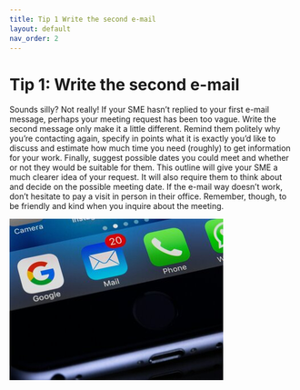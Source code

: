 ```yaml
---
title: Tip 1 Write the second e-mail
layout: default
nav_order: 2
---
```



<h1>Tip 1: Write the second e-mail</h1>

Sounds silly? Not really! If your SME hasn’t replied to your first e-mail message, perhaps your meeting request has been too vague.
Write the second message only make it a little different. Remind them politely why you’re contacting again, specify in points what it is exactly you’d like to discuss and estimate how much time you need (roughly) to get information for your work. Finally, suggest possible dates you could meet and whether or not they would be suitable for them. This outline will give your SME a much clearer idea of your request. It will also require them to think about and decide on the possible meeting date.
If the e-mail way doesn’t work, don’t hesitate to pay a visit in person in their office. Remember, though, to be friendly and kind when you inquire about the meeting. 


![an image showing an inbox with unread e-mails](<email imageSMALL-1.jpg>)